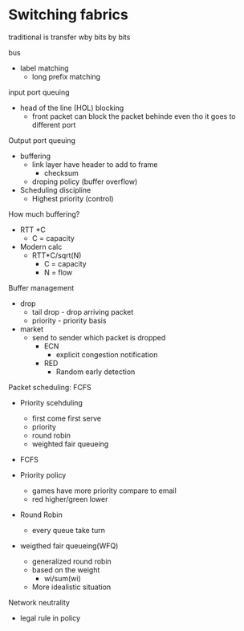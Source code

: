 # Switching fabrics

traditional is transfer wby bits by bits

bus
- label matching
  - long prefix matching

input port queuing
- head of the line (HOL) blocking
  - front packet can block the packet behinde even tho it goes to different port

Output port queuing
- buffering
  - link layer have header to add to frame
    - checksum
  - droping policy (buffer overflow)
- Scheduling discipline
  - Highest priority (control)

How much buffering?
- RTT *C
  - C = capacity
- Modern calc
  - RTT*C/sqrt(N)
    - C = capacity
    - N = flow


Buffer management
- drop
  - tail drop - drop arriving packet
  - priority - priority basis
- market
  - send to sender which packet is dropped
    - ECN
      - explicit congestion notification
    - RED
      - Random early detection

Packet scheduling: FCFS
- Priority scehduling
  - first come first serve
  - priority
  - round robin
  - weighted fair queueing
- FCFS

- Priority policy
  - games have more priority compare to email
  - red higher/green lower
- Round Robin
  - every queue take turn
- weigthed fair queueing(WFQ)
  - generalized round robin
  - based on the weight
    - wi/sum(wi)
  - More idealistic situation

Network neutrality
- legal rule in policy

